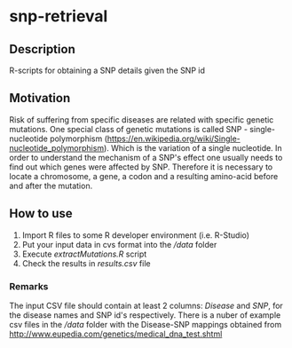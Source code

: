 # snp-retrieval
## Description
R-scripts for obtaining a SNP details given the SNP id
## Motivation
Risk of suffering from specific diseases are related with specific genetic mutations. One special class of genetic mutations is called SNP - single-nucleotide polymorphism (https://en.wikipedia.org/wiki/Single-nucleotide_polymorphism). Which is the variation of a single nucleotide.
In order to understand the mechanism of a SNP's effect one usually needs to find out which genes were affected by SNP. Therefore it is necessary to locate a chromosome, a gene, a codon and a resulting amino-acid before and after the mutation. 
## How to use
1. Import R files to some R developer environment (i.e. R-Studio)
2. Put your input data in cvs format into the _/data_ folder
3. Execute _extractMutations.R_ script
4. Check the results in _results.csv_ file

### Remarks
The input CSV file should contain at least 2 columns: _Disease_ and _SNP_, for the disease names and SNP id's respectively.
There is a nuber of example csv files in the _/data_ folder with the Disease-SNP mappings obtained from http://www.eupedia.com/genetics/medical_dna_test.shtml
